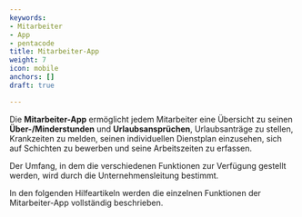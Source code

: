 ```yaml
---
keywords:
- Mitarbeiter
- App
- pentacode
title: Mitarbeiter-App
weight: 7
icon: mobile
anchors: []
draft: true

---
```

Die **Mitarbeiter-App** ermöglicht jedem Mitarbeiter eine Übersicht zu seinen **Über-/Minderstunden** und **Urlaubsansprüchen**, Urlaubsanträge zu stellen, Krankzeiten zu melden, seinen individuellen Dienstplan einzusehen, sich auf Schichten zu bewerben und seine Arbeitszeiten zu erfassen.

Der Umfang, in dem die verschiedenen Funktionen zur Verfügung gestellt werden, wird durch die Unternehmensleitung bestimmt.

In den folgenden Hilfeartikeln werden die einzelnen Funktionen der Mitarbeiter-App vollständig beschrieben.